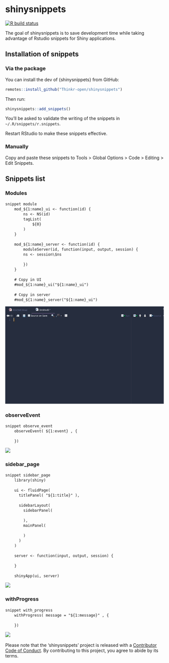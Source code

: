 
<!-- README.md is generated from README.Rmd. Please edit that file -->

# shinysnippets <img src="man/figures/thinkr-hex-shinysnippets.png" align="right" alt="" width="120" />

<!-- badges: start -->

[![R build
status](https://github.com/ThinkR-open/shinysnippets/workflows/R-CMD-check/badge.svg)](https://github.com/ThinkR-open/shinysnippets/actions)
<!-- badges: end -->

The goal of shinysnippets is to save development time while taking
advantage of Rstudio snippets for Shiny applications.

## Installation of snippets

### Via the package

You can install the dev of {shinysnippets} from GitHub:

``` r
remotes::install_github("Thinkr-open/shinysnippets")
```

Then run:

``` r
shinysnippets::add_snippets()
```

You’ll be asked to validate the writing of the snippets in
`~/.R/snippets/r.snippets`.

Restart RStudio to make these snippets effective.

### Manually

Copy and paste these snippets to Tools \> Global Options \> Code \>
Editing \> Edit Snippets.

## Snippets list

### Modules

    snippet module
        mod_${1:name}_ui <- function(id) {
            ns <- NS(id)
            tagList(
                ${0}
            )
        }

        mod_${1:name}_server <- function(id) {
            moduleServer(id, function(input, output, session) {
            ns <- session\$ns
                
            })
        }
        
        # Copy in UI
        #mod_${1:name}_ui("${1:name}_ui")
        
        # Copy in server
        #mod_${1:name}_server("${1:name}_ui")

![](man/figures/module_snippet.gif)

### observeEvent

    snippet observe_event
        observeEvent( ${1:event} , {
        
        })

![](man/figures/observeEvent_snippet.gif)

### sidebar_page

    snippet sidebar_page
        library(shiny)
        
        ui <- fluidPage(
          titlePanel( "${1:title}" ), 
          
          sidebarLayout(
            sidebarPanel(
            
            ),
            mainPanel(
            
            )
          )
        )
        
        server <- function(input, output, session) {
          
        }
        
        shinyApp(ui, server)

![](man/figures/sidebarpage.gif)

### withProgress

    snippet with_progress
        withProgress( message = "${1:message}" , {
        
        })

![](man/figures/with_progress_snippet.gif)

Please note that the ‘shinysnippets’ project is released with a
[Contributor Code of Conduct](CODE_OF_CONDUCT.md). By contributing to
this project, you agree to abide by its terms.
